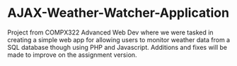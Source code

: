# AJAX-Weather-Watcher-Application

Project from COMPX322 Advanced Web Dev where we were tasked in creating a simple web app for allowing users to monitor weather data from a SQL database though using PHP and Javascript. Additions and fixes will be made to improve on the assignment version.
